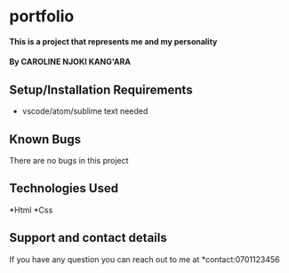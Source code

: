 # portfolio
#### This is a project that represents me and my personality 
#### By **CAROLINE NJOKI KANG'ARA**
## Setup/Installation Requirements
* vscode/atom/sublime text needed
## Known Bugs
There are no bugs in this project
## Technologies Used
*Html
*Css
## Support and contact details
If you have any question  you can reach out to me at
*contact:0701123456
